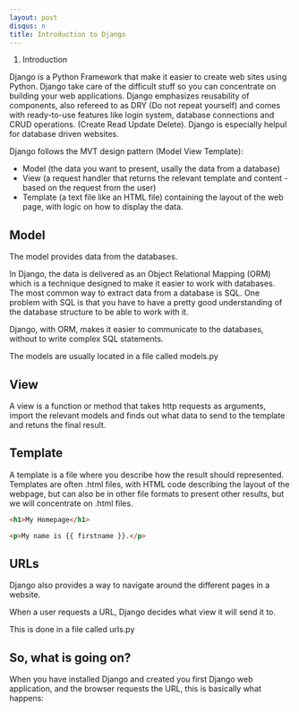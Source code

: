```yaml
---
layout: post
disqus: n
title: Introduction to Django
---
```


1. Introduction

Django is a Python Framework that make it easier to create web sites using Python. Django take care of
the difficult stuff so you can concentrate on building
your web applications. Django emphasizes reusability
of components, also refereed to as DRY (Do not repeat yourself) and comes with ready-to-use features like
login system, database connections and CRUD operations.
(Create Read Update Delete). Django is especially helpul for database driven websites.

Django follows the MVT design pattern (Model View Template):
- Model (the data you want to present, usally the data from a database)
- View (a request handler that returns the relevant template and content - based on the request from the user)
- Template (a text file like an HTML file) containing the layout of the web page, with logic on how to display the data.

## Model

The model provides data from the databases.

In Django, the data is delivered as an Object Relational Mapping (ORM)
which is a technique designed to make it easier to work with databases. The most common way to extract data from a database is SQL.
One problem with SQL is that you have to have a pretty good understanding of the database structure to be able to work with it.

Django, with ORM, makes it easier to communicate to the databases,
without to write complex SQL statements.

The models are usually located in a file called models.py

## View

A view is a function or method that takes http requests as arguments, import the relevant models and finds out what data to send to the template and retuns the final result.

## Template

A template is a file where you describe how the result should represented. Templates are often .html files, with HTML code
describing the layout of the webpage, but can also be in other
file formats to present other results, but we will concentrate
on .html files.

```html
<h1>My Homepage</h1>

<p>My name is {{ firstname }}.</p>
```

## URLs

Django also provides a way to navigate around the different pages
in a website.

When a user requests a URL, Django decides what view it will send it to.

This is done in a file called urls.py

## So, what is going on?

When you have installed Django and created you first Django web application, and the browser requests the URL, this is basically
what happens:
